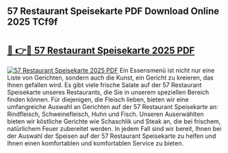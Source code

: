 ## 57 Restaurant Speisekarte PDF Download Online 2025 TCf9f

# <h2><a href="http://gc8u5uu.nevu.top/?p=57+Restaurant+Speisekarte">🔗 👉🔴 57 Restaurant Speisekarte 2025 PDF</a></h2>

[![57 Restaurant Speisekarte 2025 PDF](https://i.imgur.com/dBaPXMq.png)](http://gc8u5uu.nevu.top/?p=57+Restaurant+Speisekarte)
Ein Essensmenü ist nicht nur eine Liste von Gerichten, sondern auch die Kunst, ein Gericht zu kreieren, das Ihnen gefallen wird. Es gibt viele frische Salate auf der 57 Restaurant Speisekarte unseres Restaurants, die Sie in unserem speziellen Bereich finden können. Für diejenigen, die Fleisch lieben, bieten wir eine umfangreiche Auswahl an Gerichten auf der 57 Restaurant Speisekarte an: Rindfleisch, Schweinefleisch, Huhn und Fisch. Unseren Auserwählten bieten wir köstliche Gerichte wie Schaschlik und Steak an, die bei frischem, natürlichem Feuer zubereitet werden. In jedem Fall sind wir bereit, Ihnen bei der Auswahl der Speisen auf der 57 Restaurant Speisekarte zu helfen und Ihnen einen komfortablen und komfortablen Service zu bieten.
